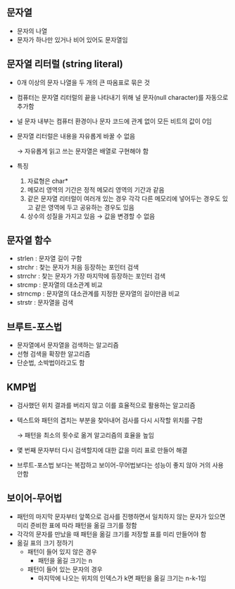 ## 문자열

- 문자의 나열
- 문자가 하나만 있거나 비어 있어도 문자열임

## 문자열 리터럴 (string literal)

- 0개 이상의 문자 나열을 두 개의 큰 따옴표로 묶은 것
- 컴퓨터는 문자열 리터럴의 끝을 나타내기 위해 널 문자(null character)를 자동으로 추가함
- 널 문자 내부는 컴퓨터 환경이나 문자 코드에 관계 없이 모든 비트의 값이 0임
- 문자열 리터럴은 내용을 자유롭게 바꿀 수 없음
    
    → 자유롭게 읽고 쓰는 문자열은 배열로 구현해야 함
    
- 특징
    1. 자료형은 char*
    2. 메모리 영역의 기간은 정적 메모리 영역의 기간과 같음
    3. 같은 문자열 리터럴이 여러개 있는 경우 각각 다른 메모리에 넣어두는 경우도 있고 같은 영역에 두고 공유하는 경우도 있음
    4. 상수의 성질을 가지고 있음 → 값을 변경할 수 없음

## 문자열 함수

- strlen : 문자열 길이 구함
- strchr : 찾는 문자가 처음 등장하는 포인터 검색
- strrchr : 찾는 문자가 가장 마지막에 등장하는 포인터 검색
- strcmp : 문자열의 대소관계 비교
- strncmp : 문자열의 대소관계를 지정한 문자열의 길이만큼 비교
- strstr : 문자열을 검색

## 브루트-포스법

- 문자열에서 문자열을 검색하는 알고리즘
- 선형 검색을 확장한 알고리즘
- 단순법, 소박법이라고도 함

## KMP법

- 검사했던 위치 결과를 버리지 않고 이를 효율적으로 활용하는 알고리즘
- 텍스트와 패턴의 겹치는 부분을 찾아내어 검사를 다시 시작할 위치를 구함
    
    → 패턴을 최소의 횟수로 옮겨 알고리즘의 효율을 높임
    
- 몇 번째 문자부터 다시 검색할지에 대한 값을 미리 표로 만들어 해결
- 브루트-포스법 보다는 복잡하고 보이어-무어법보다는 성능이 좋지 않아 거의 사용 안함

## 보이어-무어법

- 패턴의 마지막 문자부터 앞쪽으로 검사를 진행하면서 일치하지 않는 문자가 있으면 미리 준비한 표에 따라 패턴을 옮길 크기를 정함
- 각각의 문자를 만났을 때 패턴을 옮길 크기를 저장할 표를 미리 만들어야 함
- 옮길 표의 크기 정하기
    - 패턴이 들어 있지 않은 경우
        - 패턴을 옮길 크기는 n
    - 패턴이 들어 있는 문자의 경우
        - 마지막에 나오는 위치의 인덱스가 k면 패턴을 옮길 크기는 n-k-1임
